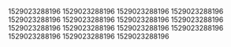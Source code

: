 1529023288196
1529023288196
1529023288196
1529023288196
1529023288196
1529023288196
1529023288196
1529023288196
1529023288196
1529023288196
1529023288196
1529023288196
1529023288196
1529023288196
1529023288196